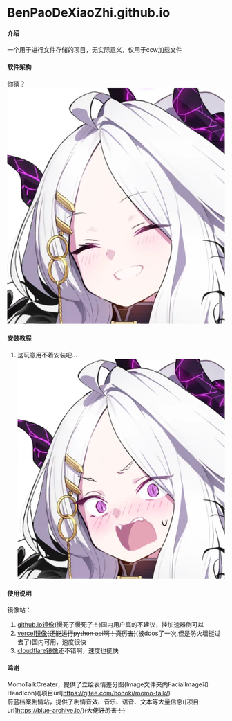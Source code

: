 # BenPaoDeXiaoZhi.github.io

#### 介绍
一个用于进行文件存储的项目，无实际意义，仅用于ccw加载文件

#### 软件架构
你猜？![猜不着吧哈哈哈](Image/FaceImage/hina/hina_(9).webp)


#### 安装教程

1.  这玩意用不着安装吧...![你要拿这玩意安装？？？](Image/FaceImage/hina/hina_(11).webp)

#### 使用说明

镜像站：
1. [github.io镜像](https://benpaodexiaozhi.github.io/)<s>(慢死了慢死了！)</s>国内用户真的不建议，挂加速器倒可以
2. [vercel镜像](https://files.meng-ladder.us.kg/)<s>(还能运行python api啊！真厉害)</s>(被ddos了一次,但是防火墙挺过去了)国内可用，速度很快
3. [cloudflare镜像](https://files.meng-files.us.kg/)还不错啊，速度也挺快

#### 鸣谢
MomoTalkCreater，提供了立绘表情差分图(Image文件夹内FacialImage和HeadIcon)([项目url]https://gitee.com/honoki/momo-talk/)<br>
蔚蓝档案剧情站，提供了剧情音效、音乐、语音、文本等大量信息([项目url]https://blue-archive.io/)<s>(大佬好厉害！)</s>